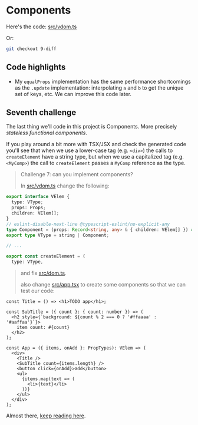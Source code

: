 Components
==========

Here's the code: [src/vdom.ts](../../9-diff/src/vdom.ts)

Or:
```bash
git checkout 9-diff
```

Code highlights
---------------
- My `equalProps` implementation has the same performance shortcomings as the
  `.update` implementation: interpolating `a` and `b` to get the unique set of
  keys, etc. We can improve this code later.

Seventh challenge
-----------------

The last thing we'll code in this project is Components. More precisely
_stateless functional components_.

If you play around a bit more with TSX/JSX and check the generated code you'll
see that when we use a lower-case tag (e.g. `<div>`) the calls to
`createElement` have  a string type, but when we use a capitalized tag (e.g.
`<MyComp>`) the call to `createElement` passes a `MyComp` reference as the type.

> Challenge 7: can you implement components?
>
> In [src/vdom.ts](../../9-diff/src/vdom.ts) change the following:
```ts
export interface VElem {
  type: VType;
  props: Props;
  children: VElem[];
}
// eslint-disable-next-line @typescript-eslint/no-explicit-any
type Component = (props: Record<string, any> & { children: VElem[] }) => VElem;
export type VType = string | Component;

// ...

export const createElement = (
  type: VType,
```
> and fix [src/dom.ts](../../9-diff/src/dom.ts).
>
> also change [src/app.tsx](../../9-diff/src/app.tsx) to create some components
> so that we can test our code:
```tsx
const Title = () => <h1>TODO app</h1>;

const SubTitle = ({ count }: { count: number }) => (
  <h2 style={`background: ${count % 2 === 0 ? '#ffaaaa' : '#aaffaa'}`}>
    item count: #{count}
  </h2>
);

const App = ({ items, onAdd }: PropTypes): VElem => (
  <div>
    <Title />
    <SubTitle count={items.length} />
    <button click={onAdd}>add</button>
    <ul>
      {items.map(text => (
        <li>{text}</li>
      ))}
    </ul>
  </div>
);
```

Almost there, [keep reading here](10-components.md).